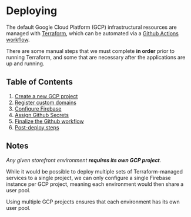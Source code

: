 # Deploying

The default Google Cloud Platform (GCP) infrastructural resources are managed with
[Terraform](../../terraform/README.md),
which can be automated via a
[Github Actions workflow](../../.github/workflows/deploy.yml).

There are some manual steps that we must complete **in order**
prior to running Terraform,
and some that are necessary after the applications are up and running.

## Table of Contents

1. [Create a new GCP project](./01-gcp-project-setup/README.md)
2. [Register custom domains](./02-dns-registration/README.md)
3. [Configure Firebase](./03-firebase-configuration/README.md)
4. [Assign Github Secrets](./04-github-secrets/README.md)
5. [Finalize the Github workflow](./05-github-workflow/README.md)
6. [Post-deploy steps](./06-post-deploy-steps/README.md)

## Notes

_Any given storefront environment **requires its own GCP project**._

While it would be possible to deploy multiple sets of
Terraform-managed services to a single project, we can
only configure a single Firebase instance per GCP project,
meaning each environment would then share a user pool.

Using multiple GCP projects ensures that each environment
has its own user pool.
